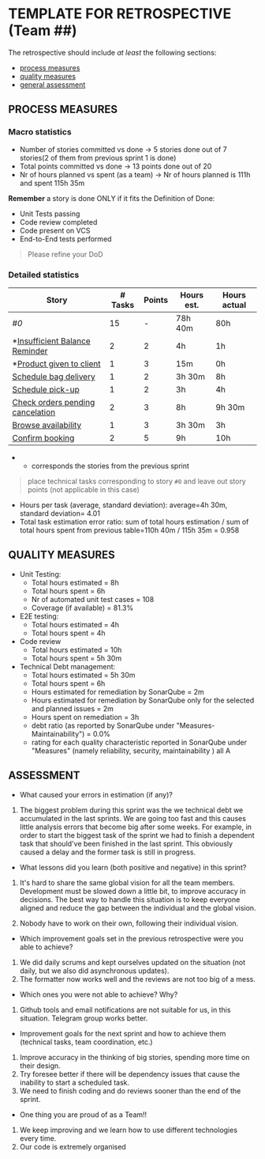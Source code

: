 # TEMPLATE FOR RETROSPECTIVE (Team ##)

The retrospective should include _at least_ the following
sections:

- [process measures](#process-measures)
- [quality measures](#quality-measures)
- [general assessment](#assessment)

## PROCESS MEASURES

### Macro statistics

- Number of stories committed vs done  -> 5 stories done out of 7 stories(2 of them from previous sprint 1 is done)
- Total points committed vs done -> 13 points done out of 20
- Nr of hours planned vs spent (as a team) -> Nr of hours planned is 111h and spent 115h 35m

**Remember** a story is done ONLY if it fits the Definition of Done:

- Unit Tests passing
- Code review completed
- Code present on VCS
- End-to-End tests performed

> Please refine your DoD

### Detailed statistics

| Story | # Tasks | Points | Hours est. | Hours actual |
| ----- | ------- | ------ | ---------- | ------------ |
| _#0_  |     15    | -      |     78h 40m       |       80h       |
|*[Insufficient Balance Reminder](https://polito-se2-21-09.myjetbrains.com/youtrack/issue/S202109SPG-8) |     2    |    2    |   4h        |    1h          |
|*[Product given to client](https://polito-se2-21-09.myjetbrains.com/youtrack/issue/S202109SPG-4) |     1    |    3    |   15m        |    0h          |
|[Schedule bag delivery](https://polito-se2-21-09.myjetbrains.com/youtrack/issue/S202109SPG-43) |     1    |    2    |   3h 30m         |    8h          |
|[Schedule pick-up](https://polito-se2-21-09.myjetbrains.com/youtrack/issue/S202109SPG-44) |     1    |    2    |   3h         |    4h         |
|[Check orders pending cancelation](https://polito-se2-21-09.myjetbrains.com/youtrack/issue/S202109SPG-10) |     2    |    3    |   8h         |   9h 30m         |
|[Browse availability](https://polito-se2-21-09.myjetbrains.com/youtrack/issue/S202109SPG-37) |     1    |    3    |   3h 30m         |    3h         |
|[Confirm booking](https://polito-se2-21-09.myjetbrains.com/youtrack/issue/S202109SPG-48) |     2    |    5    |   9h         |    10h         |


- * corresponds the stories from the previous sprint


> place technical tasks corresponding to story `#0` and leave out story points (not applicable in this case)

- Hours per task (average, standard deviation): average=4h 30m, standard deviation= 4.01
- Total task estimation error ratio: sum of total hours estimation / sum of total hours spent from previous table=110h 40m / 115h 35m = 0.958 

## QUALITY MEASURES

- Unit Testing:
  - Total hours estimated = 8h
  - Total hours spent = 6h
  - Nr of automated unit test cases = 108
  - Coverage (if available) = 81.3%
- E2E testing:
  - Total hours estimated = 4h
  - Total hours spent = 4h
- Code review
  - Total hours estimated  = 10h
  - Total hours spent = 5h 30m
- Technical Debt management:
  - Total hours estimated = 5h 30m
  - Total hours spent = 6h
  - Hours estimated for remediation by SonarQube  = 2m
  - Hours estimated for remediation by SonarQube only for the selected and planned issues = 2m
  - Hours spent on remediation = 3h
  - debt ratio (as reported by SonarQube under "Measures-Maintainability") = 0.0%
  - rating for each quality characteristic reported in SonarQube under "Measures" (namely reliability, security, maintainability ) all A

## ASSESSMENT

- What caused your errors in estimation (if any)?

1. The biggest problem during this sprint was the we technical debt we accumulated in the last sprints. We are going too fast and this causes little analysis errors that become big after some weeks.
   For example, in order to start the biggest task of the sprint we had to finish a dependent task that should've been finished in the last sprint. This obviously caused a delay and the former task is still in progress.

- What lessons did you learn (both positive and negative) in this sprint?

1. It's hard to share the same global vision for all the team members. Development must be slowed down a little bit, to improve accuracy in decisions. The best way to handle this situation is to keep everyone aligned and reduce the gap between the individual and the global vision.

2. Nobody have to work on their own, following their individual vision.

- Which improvement goals set in the previous retrospective were you able to achieve?

1. We did daily scrums and kept ourselves updated on the situation (not daily, but we also did asynchronous updates).
2. The formatter now works well and the reviews are not too big of a mess.

- Which ones you were not able to achieve? Why?

1. Github tools and email notifications are not suitable for us, in this situation. Telegram group works better.

- Improvement goals for the next sprint and how to achieve them (technical tasks, team coordination, etc.)

1. Improve accuracy in the thinking of big stories, spending more time on their design.
2. Try foresee better if there will be dependency issues that cause the inability to start a scheduled task.
3. We need to finish coding and do reviews sooner than the end of the sprint.

- One thing you are proud of as a Team!!

1. We keep improving and we learn how to use different technologies every time.
2. Our code is extremely organised
